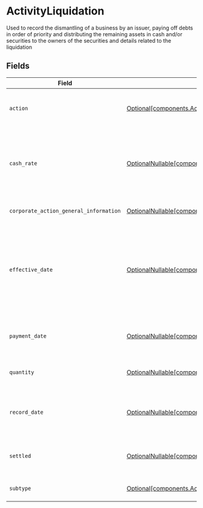 # ActivityLiquidation

Used to record the dismantling of a business by an issuer, paying off debts in order of priority and distributing the remaining assets in cash and/or securities to the owners of the securities and details related to the liquidation


## Fields

| Field                                                                                                                                                                     | Type                                                                                                                                                                      | Required                                                                                                                                                                  | Description                                                                                                                                                               | Example                                                                                                                                                                   |
| ------------------------------------------------------------------------------------------------------------------------------------------------------------------------- | ------------------------------------------------------------------------------------------------------------------------------------------------------------------------- | ------------------------------------------------------------------------------------------------------------------------------------------------------------------------- | ------------------------------------------------------------------------------------------------------------------------------------------------------------------------- | ------------------------------------------------------------------------------------------------------------------------------------------------------------------------- |
| `action`                                                                                                                                                                  | [Optional[components.ActivityLiquidationAction]](../../models/components/activityliquidationaction.md)                                                                    | :heavy_minus_sign:                                                                                                                                                        | Denotes whether the shares are incoming or outgoing                                                                                                                       | INCOMING                                                                                                                                                                  |
| `cash_rate`                                                                                                                                                               | [OptionalNullable[components.ActivityLiquidationCashRate]](../../models/components/activityliquidationcashrate.md)                                                        | :heavy_minus_sign:                                                                                                                                                        | The rate (raw value, not a percentage, example: 50% will be .5 in this field) at which cash will be disbursed to the shareholder                                          | {<br/>"value": "0.25"<br/>}                                                                                                                                               |
| `corporate_action_general_information`                                                                                                                                    | [OptionalNullable[components.ActivityLiquidationCorporateActionGeneralInformation]](../../models/components/activityliquidationcorporateactiongeneralinformation.md)      | :heavy_minus_sign:                                                                                                                                                        | Common fields for corporate actions                                                                                                                                       |                                                                                                                                                                           |
| `effective_date`                                                                                                                                                          | [OptionalNullable[components.ActivityEffectiveDate]](../../models/components/activityeffectivedate.md)                                                                    | :heavy_minus_sign:                                                                                                                                                        | Effective date as declared by the primary exchange that generally coincides with cessation of trading in the old security and commencement of trading in the new security | {<br/>"day": 14,<br/>"month": 5,<br/>"year": 2024<br/>}                                                                                                                   |
| `payment_date`                                                                                                                                                            | [OptionalNullable[components.ActivityLiquidationPaymentDate]](../../models/components/activityliquidationpaymentdate.md)                                                  | :heavy_minus_sign:                                                                                                                                                        | The anticipated payment date at the depository                                                                                                                            | {<br/>"day": 14,<br/>"month": 5,<br/>"year": 2024<br/>}                                                                                                                   |
| `quantity`                                                                                                                                                                | [OptionalNullable[components.ActivityLiquidationQuantity]](../../models/components/activityliquidationquantity.md)                                                        | :heavy_minus_sign:                                                                                                                                                        | The position on which the corporate action was paid                                                                                                                       | {<br/>"value": "0.25"<br/>}                                                                                                                                               |
| `record_date`                                                                                                                                                             | [OptionalNullable[components.ActivityLiquidationRecordDate]](../../models/components/activityliquidationrecorddate.md)                                                    | :heavy_minus_sign:                                                                                                                                                        | The date on which positions are recorded in order to calculate entitlement                                                                                                | {<br/>"day": 14,<br/>"month": 5,<br/>"year": 2024<br/>}                                                                                                                   |
| `settled`                                                                                                                                                                 | [OptionalNullable[components.ActivityLiquidationSettled]](../../models/components/activityliquidationsettled.md)                                                          | :heavy_minus_sign:                                                                                                                                                        | The accounts settled position for which the corporate action was paid                                                                                                     | {<br/>"value": "0.25"<br/>}                                                                                                                                               |
| `subtype`                                                                                                                                                                 | [Optional[components.ActivityLiquidationSubtype]](../../models/components/activityliquidationsubtype.md)                                                                  | :heavy_minus_sign:                                                                                                                                                        | The subtype for the corporate action event                                                                                                                                | LIQUIDATION                                                                                                                                                               |